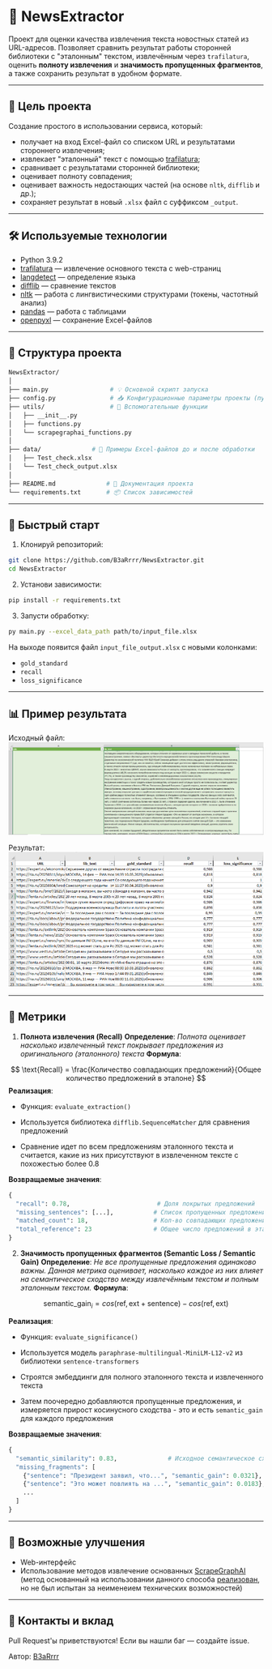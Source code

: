 # 📰 NewsExtractor

Проект для оценки качества извлечения текста новостных статей из URL-адресов. Позволяет сравнить результат работы сторонней библиотеки с "эталонным" текстом, извлечённым через `trafilatura`, оценить **полноту извлечения** и **значимость пропущенных фрагментов**, а также сохранить результат в удобном формате.

---

## 🎯 Цель проекта

Создание простого в использовании сервиса, который:

- получает на вход Excel-файл со списком URL и результатами стороннего извлечения;
- извлекает "эталонный" текст с помощью [trafilatura](https://github.com/adbar/trafilatura);
- сравнивает с результатами сторонней библиотеки;
- оценивает полноту совпадения;
- оценивает важность недостающих частей (на основе `nltk`, `difflib` и др.);
- сохраняет результат в новый `.xlsx` файл с суффиксом `_output`.

---

## 🛠 Используемые технологии

- Python 3.9.2  
- [trafilatura](https://pypi.org/project/trafilatura/) — извлечение основного текста с web-страниц  
- [langdetect](https://pypi.org/project/langdetect/) — определение языка  
- [difflib](https://docs.python.org/3/library/difflib.html) — сравнение текстов  
- [nltk](https://www.nltk.org/) — работа с лингвистическими структурами (токены, частотный анализ)  
- [pandas](https://pandas.pydata.org/) — работа с таблицами  
- [openpyxl](https://openpyxl.readthedocs.io/) — сохранение Excel-файлов

---

## 📂 Структура проекта

```bash
NewsExtractor/
│
├── main.py                 # 💡 Основной скрипт запуска 
├── config.py               # 📥 Конфигурационные параметры проекты (пути к данным, параметры User-Agent, параметры модели)
├── utils/                  # 🧰 Вспомогательные функции
│   ├── __init__.py
│   ├── functions.py
│   └── scrapegraphai_functions.py
│
├── data/              # 📁 Примеры Excel-файлов до и после обработки
│   ├── Test_check.xlsx
│   └── Test_check_output.xlsx
│
├── README.md              # 📘 Документация проекта
└── requirements.txt       # 📦 Список зависимостей
```

---

## 🚀 Быстрый старт

1. Клонируй репозиторий:

```bash
git clone https://github.com/B3aRrrr/NewsExtractor.git
cd NewsExtractor
```

2. Установи зависимости:

```bash
pip install -r requirements.txt
```

3. Запусти обработку:

```bash
py main.py --excel_data_path path/to/input_file.xlsx
```

На выходе появится файл `input_file_output.xlsx` c новыми колонками:
- `gold_standard` 
- `recall` 
- `loss_significance`

---

## 📊 Пример результата

Исходный файл:
![screenshot](https://github.com/B3aRrrr/NewsExtractor/blob/main/data/Test_check.png)

Результат:
![screenshot](https://github.com/B3aRrrr/NewsExtractor/blob/main/data/Test_check_output.png)

---

## 📐 Метрики

1. **Полнота извлечения (Recall)**
**Определение**:
*Полнота оценивает насколько извлеченный текст покрывает предложения из оригинального (эталонного) текста*
**Формула**:

$$
\text{Recall} = \frac{Количество совпадающих предложений}{Общее количество предложений в эталоне}
$$
**Реализация**:

- Функция: `evaluate_extraction()`

- Используется библиотека `difflib.SequenceMatcher` для сравнения предложений

- Сравнение идет по всем предложениям эталонного текста и считается, какие из них присутствуют в извлеченном тексте с похожестью более 0.8

**Возвращаемые значения**:

```python
{
  "recall": 0.78,                        # Доля покрытых предложений
  "missing_sentences": [...],           # Список пропущенных предложений
  "matched_count": 18,                  # Кол-во совпадающих предложений
  "total_reference": 23                 # Общее число предложений в эталоне
}
```

2. **Значимость пропущенных фрагментов (Semantic Loss / Semantic Gain)**
**Определение**:
*Не все пропущенные предложения одинаково важны. Данная метрика оценивает, насколько каждое из них влияет на семантическое сходство между извлечённым текстом и полным эталонным текстом.*
**Формула**:

$$
\text{semantic_gain}_{i} = cos(\text{ref},\text{ext}+ \text{sentence}) - cos(\text{ref},\text{ext})
$$

**Реализация**:

- Функция: `evaluate_significance()`

- Используется модель `paraphrase-multilingual-MiniLM-L12-v2` из библиотеки `sentence-transformers`

- Строятся эмбеддинги для полного эталонного текста и извлеченного текста

- Затем поочередно добавляются пропущенные предложения, и измеряется прирост косинусного сходства - это и есть `semantic_gain` для каждого предложения

**Возвращаемые значения**:

```python
{
  "semantic_similarity": 0.83,              # Исходное семантическое сходство
  "missing_fragments": [
    {"sentence": "Президент заявил, что...", "semantic_gain": 0.0321},
    {"sentence": "Это может повлиять на ...", "semantic_gain": 0.0183},
    ...
  ]
}

```

---

## 🔧 Возможные улучшения

- Web-интерфейс
- Использование методов извлечение основанных [ScrapeGraphAI](https://github.com/ScrapeGraphAI/Scrapegraph-ai) (метод основанный на использовании данного способа [реализован](https://github.com/B3aRrrr/NewsExtractor/blob/main/utils/scrapegraphai_functions.py), но не был испытан за неименеием технических возможностей)

---

## 🤝 Контакты и вклад

Pull Request'ы приветствуются!
Если вы нашли баг — создайте issue.

Автор: [B3aRrrr](https://github.com/B3aRrrr)
